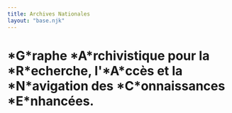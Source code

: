 ```yaml
---
title: Archives Nationales
layout: "base.njk"
---
```


<div class="row">
	<div class="col-md">
	    <h1 class="title-Header ">*G*raphe *A*rchivistique pour la *R*echerche, l'*A*ccès et la *N*avigation des *C*onnaissances *E*nhancées. </h1>
    </dic>
</div>

